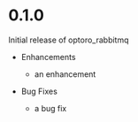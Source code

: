 # 0.1.0

Initial release of optoro_rabbitmq

* Enhancements
  * an enhancement

* Bug Fixes
  * a bug fix
